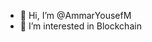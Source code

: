 - 👋 Hi, I’m @AmmarYousefM
- 👀 I’m interested in Blockchain

<!---
AmmarYousefM/AmmarYousefM is a ✨ special ✨ repository because its `README.md` (this file) appears on your GitHub profile.
You can click the Preview link to take a look at your changes.
--->

